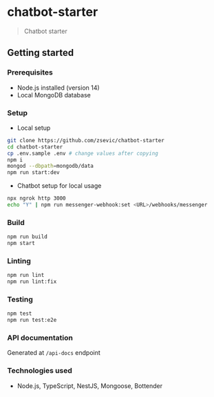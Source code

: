 # chatbot-starter

> Chatbot starter

## Getting started

### Prerequisites

- Node.js installed (version 14)
- Local MongoDB database

### Setup

* Local setup

```bash
git clone https://github.com/zsevic/chatbot-starter
cd chatbot-starter
cp .env.sample .env # change values after copying
npm i
mongod --dbpath=mongodb/data
npm run start:dev
```

* Chatbot setup for local usage

```bash
npx ngrok http 3000
echo "Y" | npm run messenger-webhook:set <URL>/webhooks/messenger
```

### Build

```bash
npm run build
npm start
```

### Linting

```bash
npm run lint
npm run lint:fix
```

### Testing

```bash
npm test
npm run test:e2e
```

### API documentation

Generated at `/api-docs` endpoint

### Technologies used

- Node.js, TypeScript, NestJS, Mongoose, Bottender
